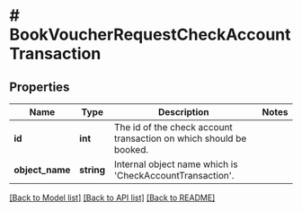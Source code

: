 # # BookVoucherRequestCheckAccountTransaction

## Properties

Name | Type | Description | Notes
------------ | ------------- | ------------- | -------------
**id** | **int** | The id of the check account transaction on which should be booked. |
**object_name** | **string** | Internal object name which is &#39;CheckAccountTransaction&#39;. |

[[Back to Model list]](../../README.md#models) [[Back to API list]](../../README.md#endpoints) [[Back to README]](../../README.md)
